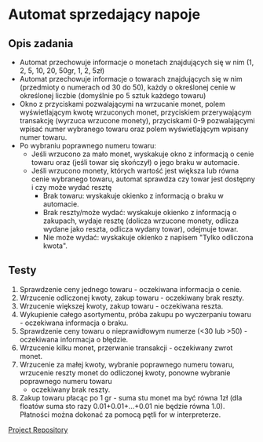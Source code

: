 # Automat sprzedający napoje

## Opis zadania
  * Automat przechowuje informacje o monetach znajdujących się w nim (1, 2, 5,
    10, 20, 50gr, 1, 2, 5zł)
  * Automat przechowuje informacje o towarach znajdujących się w nim (przedmioty o
    numerach od 30 do 50), każdy o określonej cenie w określonej liczbie (domyślnie
    po 5 sztuk każdego towaru)
  * Okno z przyciskami pozwalającymi na wrzucanie monet, polem wyświetlającym
    kwotę wrzuconych monet, przyciskiem przerywającym transakcję (wyrzuca
    wrzucone monety), przyciskami 0-9 pozwalającymi wpisać numer wybranego
    towaru oraz polem wyświetlającym wpisany numer towaru.
  * Po wybraniu poprawnego numeru towaru:
    + Jeśli wrzucono za mało monet, wyskakuje okno z informacją o cenie towaru
      oraz (jeśli towar się skończył) o jego braku w automacie.
    + Jeśli wrzucono monety, których wartość jest większa lub równa cenie wybranego
      towaru, automat sprawdza czy towar jest dostępny i czy może wydać resztę
        - Brak towaru: wyskakuje okienko z informacją o braku w automacie.
        - Brak reszty/może wydać: wyskakuje okienko z informacją o
          zakupach, wydaje resztę (dolicza wrzucone monety, odlicza wydane
          jako reszta, odlicza wydany towar), odejmuje towar.
        - Nie może wydać: wyskakuje okienko z napisem "Tylko odliczona kwota".
   
## Testy
1. Sprawdzenie ceny jednego towaru - oczekiwana informacja o cenie.
2. Wrzucenie odliczonej kwoty, zakup towaru - oczekiwany brak reszty.
3. Wrzucenie większej kwoty, zakup towaru - oczekiwana reszta.
4. Wykupienie całego asortymentu, próba zakupu po wyczerpaniu towaru -
   oczekiwana informacja o braku.
5. Sprawdzenie ceny towaru o nieprawidłowym numerze (<30 lub >50) -
   oczekiwana informacja o błędzie.
6. Wrzucenie kilku monet, przerwanie transakcji - oczekiwany zwrot monet.
7. Wrzucenie za małej kwoty, wybranie poprawnego numeru towaru, wrzucenie
   reszty monet do odliczonej kwoty, ponowne wybranie poprawnego numeru towaru
   - oczekiwany brak reszty.
8. Zakup towaru płacąc po 1 gr - suma stu monet ma być równa 1zł (dla floatów
   suma sto razy 0.01+0.01+...+0.01 nie będzie równa 1.0). Płatności można dokonać
   za pomocą pętli for w interpreterze.

[Project Repository](../blob/master)
